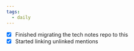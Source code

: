 ```yaml
---
tags:
  - daily
---
```

- [X] Finished migrating the tech notes repo to this
- [x] Started linking unlinked mentions